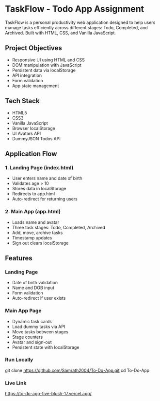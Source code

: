 # TaskFlow - Todo App Assignment

TaskFlow is a personal productivity web application designed to help users manage tasks efficiently across different stages: Todo, Completed, and Archived. Built with HTML, CSS, and Vanilla JavaScript.

## Project Objectives

- Responsive UI using HTML and CSS  
- DOM manipulation with JavaScript  
- Persistent data via localStorage  
- API integration  
- Form validation  
- App state management  

## Tech Stack

- HTML5  
- CSS3  
- Vanilla JavaScript  
- Browser localStorage  
- UI Avatars API  
- DummyJSON Todos API

## Application Flow

### 1. Landing Page (index.html)

- User enters name and date of birth  
- Validates age > 10  
- Stores data in localStorage  
- Redirects to app.html  
- Auto-redirect for returning users  

### 2. Main App (app.html)

- Loads name and avatar  
- Three task stages: Todo, Completed, Archived  
- Add, move, archive tasks  
- Timestamp updates  
- Sign out clears localStorage  

## Features

### Landing Page

- Date of birth validation  
- Name and DOB input  
- Form validation  
- Auto-redirect if user exists  

### Main App Page

- Dynamic task cards  
- Load dummy tasks via API  
- Move tasks between stages  
- Stage counters  
- Avatar and sign-out  
- Persistent state with localStorage   


### Run Locally

git clone https://github.com/Samrath2004/To-Do-App.git
cd To-Do-App

### Live Link
https://to-do-app-five-blush-17.vercel.app/

